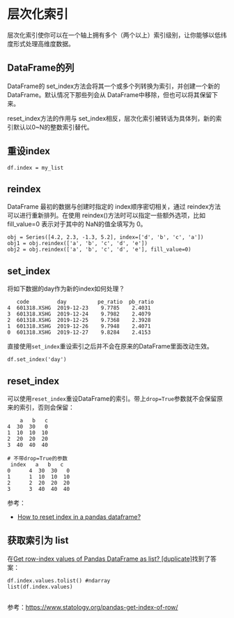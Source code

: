 # 层次化索引

层次化索引使你可以在一个轴上拥有多个（两个以上）索引级别，让你能够以低纬度形式处理高维度数据。

## DataFrame的列

DataFrame的 set_index方法会将其一个或多个列转换为索引，并创建一个新的 DataFrame。默认情况下那些列会从 DataFrame中移除，但也可以将其保留下来。

reset_index方法的作用与 set_index相反，层次化索引被转话为具体列，新的索引默认以0~N的整数索引替代。

## 重设index

```
df.index = my_list
```

## reindex

DataFrame 最初的数据与创建时指定的 index顺序密切相关，通过 reindex方法可以进行重新排列。在使用 reindex()方法时可以指定一些额外选项，比如 fill_value=0 表示对于其中的 NaN的值全填写为 0。

```
obj = Series([4.2, 2.3, -1.3, 5.2], index=['d', 'b', 'c', 'a'])
obj1 = obj.reindex(['a', 'b', 'c', 'd', 'e'])
obj2 = obj.reindex(['a', 'b', 'c', 'd', 'e'], fill_value=0)
```

## set_index

将如下数据的day作为新的index如何处理？

```
   code         day          pe_ratio  pb_ratio
4  601318.XSHG  2019-12-23    9.7785    2.4031
3  601318.XSHG  2019-12-24    9.7982    2.4079
2  601318.XSHG  2019-12-25    9.7368    2.3928
1  601318.XSHG  2019-12-26    9.7948    2.4071
0  601318.XSHG  2019-12-27    9.8284    2.4153
```

直接使用`set_index`重设索引之后并不会在原来的DataFrame里面改动生效。

```
df.set_index('day')
```

## reset_index

可以使用`reset_index`重设DataFrame的索引。带上`drop=True`参数就不会保留原来的索引，否则会保留：

```
    a   b   c
4  30  30   0
1  10  10  10
2  20  20  20
3  40  40  40

# 不带drop=True的参数
 index   a   b   c
0      4  30  30   0
1      1  10  10  10
2      2  20  20  20
3      3  40  40  40
```

参考：

- [How to reset index in a pandas dataframe?](https://stackoverflow.com/questions/20490274/how-to-reset-index-in-a-pandas-dataframe)

## 获取索引为 list

在[Get row-index values of Pandas DataFrame as list? [duplicate]](https://stackoverflow.com/questions/18358938/get-row-index-values-of-pandas-dataframe-as-list)找到了答案：

```
df.index.values.tolist() #ndarray
list(df.index.values)
```

##

参考：https://www.statology.org/pandas-get-index-of-row/
